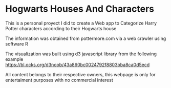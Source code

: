 # Hogwarts Houses And Characters

This is a personal proyect I did to create a Web app to Categorize Harry Potter characters according to their Hogwarts house

The information was obtained from pottermore.com via a web crawler using software R

The visualization was built using d3 javascript library from the following example https://bl.ocks.org/d3noob/43a860bc0024792f8803bba8ca0d5ecd

All content belongs to their respective owners, this webpage is only for entertaiment purposes with no commercial interest 
